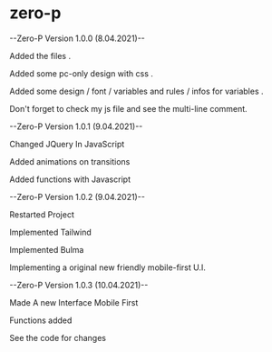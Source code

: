 # zero-p

--Zero-P Version 1.0.0 (8.04.2021)--

Added the files .

Added some pc-only design with css .

Added some design / font / variables and rules / infos for variables .

Don't forget to check my js file and see the multi-line comment.

--Zero-P Version 1.0.1 (9.04.2021)--

Changed JQuery In JavaScript

Added animations on transitions

Added functions with Javascript

--Zero-P Version 1.0.2 (9.04.2021)--

Restarted Project

Implemented Tailwind

Implemented Bulma

Implementing a original new friendly mobile-first U.I.

--Zero-P Version 1.0.3 (10.04.2021)--

Made A new Interface Mobile First

Functions added

See the code for changes 